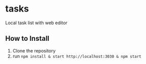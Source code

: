 # tasks
Local task list with web editor

## How to Install
1. Clone the repository
1. run `npm install & start http://localhost:3030 & npm start`